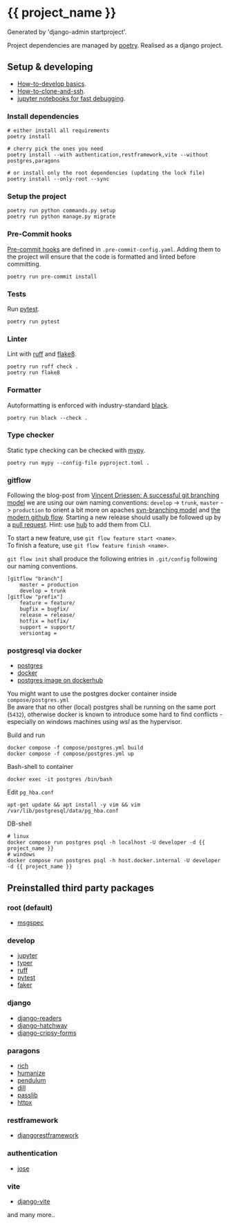 # {{ project_name }}

Generated by 'django-admin startproject'.

Project dependencies are managed by [poetry](https://python-poetry.org/).
Realised as a django project.  


## Setup & developing

- [How-to-develop basics](./documentation/how-to-develop.md).
- [How-to-clone-and-ssh](./documentation/how-to-clone-and-ssh.md).
- [jupyter notebooks for fast debugging](./documentation/notebooks.md).


### Install dependencies

    # either install all requirements
    poetry install

    # cherry pick the ones you need
    poetry install --with authentication,restframework,vite --without postgres,paragons

    # or install only the root dependencies (updating the lock file)
    poetry install --only-root --sync


### Setup the project

    poetry run python commands.py setup
    poetry run python manage.py migrate


### Pre-Commit hooks

[Pre-commit hooks](https://github.com/pre-commit/pre-commit-hooks) are defined
in `.pre-commit-config.yaml`. Adding them to the project will ensure that the
code is formatted and linted before committing.  

    poetry run pre-commit install


### Tests

Run [pytest](https://docs.pytest.org/).

    poetry run pytest


### Linter

Lint with [ruff](https://github.com/charliermarsh/ruff) and [flake8](https://github.com/PyCQA/flake8).

    poetry run ruff check .
    poetry run flake8


### Formatter

Autoformatting is enforced with industry-standard [black](https://github.com/psf/black).

    poetry run black --check .


### Type checker

Static type checking can be checked with [mypy](https://mypy-lang.org/).

    poetry run mypy --config-file pyproject.toml .


### gitflow

Following the blog-post from [Vincent Driessen: A successful git branching model](https://nvie.com/posts/a-successful-git-branching-model/) we are using our own naming conventions: `develop` -> `trunk`, `master` -> `production` to orient a bit more on apaches [svn-branching model](https://subversion.apache.org/quick-start) and [the modern github flow](https://guides.github.com/introduction/flow/). Starting a new release should usally be followed up by a [pull request](https://docs.github.com/articles/creating-a-pull-request). Hint: use [hub](https://hub.github.com/) to add them from CLI.  

To start a new feature, use `git flow feature start <name>`.  
To finish a feature, use `git flow feature finish <name>`.  

`git flow init` shall produce the following entries in `.git/config` following our naming conventions.

    [gitflow "branch"]
        master = production
        develop = trunk
    [gitflow "prefix"]
        feature = feature/
        bugfix = bugfix/
        release = release/
        hotfix = hotfix/
        support = support/
        versiontag =


### postgresql via docker

- [postgres](https://www.postgresql.org/)
- [docker](https://www.docker.com/)
- [postgres image on dockerhub](https://hub.docker.com/_/postgres)

You might want to use the postgres docker container inside `compose/postgres.yml`  
Be aware that no other (local) postgres shall be running on the same port (`5432`), otherwise docker is known to introduce some hard to find conflicts - especially on windows machines using *wsl* as the hypervisor.  

Build and run

    docker compose -f compose/postgres.yml build
    docker compose -f compose/postgres.yml up

Bash-shell to container

    docker exec -it postgres /bin/bash

Edit `pg_hba.conf`

    apt-get update && apt install -y vim && vim /var/lib/postgresql/data/pg_hba.conf

DB-shell

    # linux
    docker compose run postgres psql -h localhost -U developer -d {{ project_name }}
    # windows
    docker compose run postgres psql -h host.docker.internal -U developer -d {{ project_name }}


## Preinstalled third party packages

### root (default)
- [msgspec](https://jcristharif.com/msgspec/)

### develop
- [jupyter](https://jupyter.org/)
- [typer](https://typer.tiangolo.com/)
- [ruff](https://github.com/charliermarsh/ruff)
- [pytest](https://docs.pytest.org/)
- [faker](https://faker.readthedocs.io/en/master/)

### django
- [django-readers](https://www.django-readers.org/)
- [django-hatchway](https://github.com/andrewgodwin/django-hatchway)
- [django-cripsy-forms](https://django-crispy-forms.readthedocs.io/)

### paragons
- [rich](https://github.com/Textualize/rich)
- [humanize](https://python-humanize.readthedocs.io/)
- [pendulum](https://pendulum.eustace.io/)
- [dill](https://github.com/uqfoundation/dill)
- [passlib](https://passlib.readthedocs.io/en/stable/)
- [httpx](https://www.python-httpx.org/)

### restframework
- [djangorestframework](https://www.django-rest-framework.org/)

### authentication
- [jose](https://github.com/mpdavis/python-jose)

### vite
- [django-vite](https://github.com/MrBin99/django-vite)

and many more..
